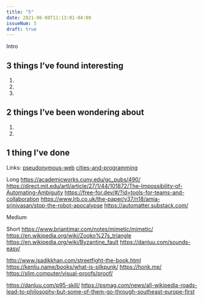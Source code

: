 ```yaml
---
title: "5"
date: 2021-06-08T11:13:01-04:00
issueNum: 5
draft: true
---
```


Intro

## 3 things I’ve found interesting

1. 
2. 
3. 

## 2 things I’ve been wondering about

1. 
2. 

## 1 thing I’ve done


Links:
[pseudonymous-web](/thoughts/articles/pseudonymous-web)
[cities-and-programming](/thoughts/articles/cities-and-programming)


Long
https://academicworks.cuny.edu/gc_pubs/490/
https://direct.mit.edu/artl/article/27/1/44/101872/The-Impossibility-of-Automating-Ambiguity
https://free-for.dev/#/?id=tools-for-teams-and-collaboration
https://www.lrb.co.uk/the-paper/v37/n18/amia-srinivasan/stop-the-robot-apocalypse
https://automatter.substack.com/

Medium

Short
https://www.briantimar.com/notes/mimetic/mimetic/
https://en.wikipedia.org/wiki/Zooko%27s_triangle
https://en.wikipedia.org/wiki/Byzantine_fault
https://danluu.com/sounds-easy/

http://www.jsadikkhan.com/streetfight-the-book.html
https://kenliu.name/books/what-is-silkpunk/
https://honk.me/
https://slim.computer/visual-proofs/proof/

https://danluu.com/p95-skill/
https://psmag.com/news/all-wikipedia-roads-lead-to-philosophy-but-some-of-them-go-through-southeast-europe-first
